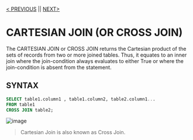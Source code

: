 [< PREVIOUS](selfjoin.md) || [NEXT>](union.md)

# CARTESIAN JOIN (OR CROSS JOIN)

The CARTESIAN JOIN or CROSS JOIN returns the Cartesian product of the sets of records from two or more joined tables.
Thus, it equates to an inner join where the join-condition always evaluates to either True or where the join-condition is absent from the statement.

## SYNTAX

```sql
SELECT table1.column1 , table1.column2, table2.column1...
FROM table1
CROSS JOIN table2;
```

![image](https://user-images.githubusercontent.com/63160825/126171053-26c7cae5-9b2e-43ce-9ae0-6d1815145bfd.png)

> Cartesian Join is also known as Cross Join.
